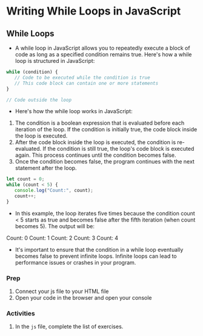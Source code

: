 # Writing While Loops in JavaScript

## While Loops 

- A while loop in JavaScript allows you to repeatedly execute a block of code as long as a specified condition remains true. Here's how a while loop is structured in JavaScript:

 ```javascript
while (condition) {
    // Code to be executed while the condition is true
    // This code block can contain one or more statements
}

// Code outside the loop

 ```

- Here's how the while loop works in JavaScript:
1. The condition is a boolean expression that is evaluated before each iteration of the loop. If the condition is initially true, the code block inside the loop is executed.
2. After the code block inside the loop is executed, the condition is re-evaluated. If the condition is still true, the loop's code block is executed again. This process continues until the condition becomes false.
3. Once the condition becomes false, the program continues with the next statement after the loop.

 ```javascript
let count = 0;
while (count < 5) {
    console.log("Count:", count);
    count++;
}
 ```

- In this example, the loop iterates five times because the condition count < 5 starts as true and becomes false after the fifth iteration (when count becomes 5). The output will be:

Count: 0
Count: 1
Count: 2
Count: 3
Count: 4

- It's important to ensure that the condition in a while loop eventually becomes false to prevent infinite loops. Infinite loops can lead to performance issues or crashes in your program.

### Prep

1. Connect your js file to your HTML file
2. Open your code in the browser and open your console

### Activities
1. In the `js` file, complete the list of exercises. 
